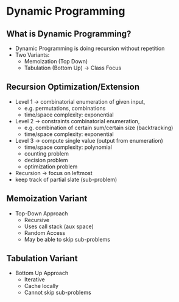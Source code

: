 # Dynamic Programming

## What is Dynamic Programming?

- Dynamic Programming is doing recursion without repetition
- Two Variants:
    - Memoization (Top Down)
    - Tabulation (Bottom Up) -> Class Focus

## Recursion Optimization/Extension

- Level 1 -> combinatorial enumeration of given input,
    - e.g. permutations, combinations
    - time/space complexity: exponential
- Level 2 -> constraints combinatorial enumeration,
    - e.g. combination of certain sum/certain size (backtracking)
    - time/space complexity: exponential
- Level 3 -> compute single value (output from enumeration)
    - time/space complexity: polynomial
    - counting problem
    - decision problem
    - optimization problem
- Recursion -> focus on leftmost
- keep track of partial slate (sub-problem)

## Memoization Variant

- Top-Down Approach
    - Recursive
    - Uses call stack (aux space)
    - Random Access
    - May be able to skip sub-problems

## Tabulation Variant

- Bottom Up Approach
    - Iterative
    - Cache locally
    - Cannot skip sub-problems
